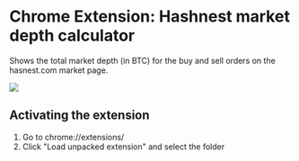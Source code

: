 # Chrome Extension: Hashnest market depth calculator
Shows the total market depth (in BTC) for the buy and sell orders on the hasnest.com market page.

![](http://i.imgur.com/qQSeBRP.png)

## Activating the extension
1. Go to chrome://extensions/
2. Click "Load unpacked extension" and select the folder

